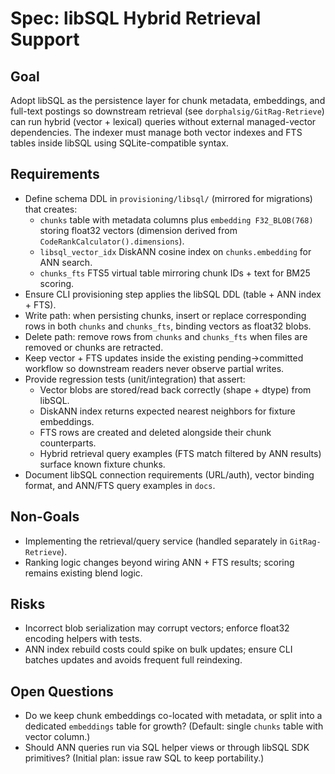 # Spec: libSQL Hybrid Retrieval Support

## Goal
Adopt libSQL as the persistence layer for chunk metadata, embeddings, and full-text postings so downstream retrieval (see `dorphalsig/GitRag-Retrieve`) can run hybrid (vector + lexical) queries without external managed-vector dependencies. The indexer must manage both vector indexes and FTS tables inside libSQL using SQLite-compatible syntax.

## Requirements
- Define schema DDL in `provisioning/libsql/` (mirrored for migrations) that creates:
  - `chunks` table with metadata columns plus `embedding F32_BLOB(768)` storing float32 vectors (dimension derived from `CodeRankCalculator().dimensions`).
  - `libsql_vector_idx` DiskANN cosine index on `chunks.embedding` for ANN search.
  - `chunks_fts` FTS5 virtual table mirroring chunk IDs + text for BM25 scoring.
- Ensure CLI provisioning step applies the libSQL DDL (table + ANN index + FTS).
- Write path: when persisting chunks, insert or replace corresponding rows in both `chunks` and `chunks_fts`, binding vectors as float32 blobs.
- Delete path: remove rows from `chunks` and `chunks_fts` when files are removed or chunks are retracted.
- Keep vector + FTS updates inside the existing pending→committed workflow so downstream readers never observe partial writes.
- Provide regression tests (unit/integration) that assert:
  - Vector blobs are stored/read back correctly (shape + dtype) from libSQL.
  - DiskANN index returns expected nearest neighbors for fixture embeddings.
  - FTS rows are created and deleted alongside their chunk counterparts.
  - Hybrid retrieval query examples (FTS match filtered by ANN results) surface known fixture chunks.
- Document libSQL connection requirements (URL/auth), vector binding format, and ANN/FTS query examples in `docs`.

## Non-Goals
- Implementing the retrieval/query service (handled separately in `GitRag-Retrieve`).
- Ranking logic changes beyond wiring ANN + FTS results; scoring remains existing blend logic.

## Risks
- Incorrect blob serialization may corrupt vectors; enforce float32 encoding helpers with tests.
- ANN index rebuild costs could spike on bulk updates; ensure CLI batches updates and avoids frequent full reindexing.

## Open Questions
- Do we keep chunk embeddings co-located with metadata, or split into a dedicated `embeddings` table for growth? (Default: single `chunks` table with vector column.)
- Should ANN queries run via SQL helper views or through libSQL SDK primitives? (Initial plan: issue raw SQL to keep portability.)
